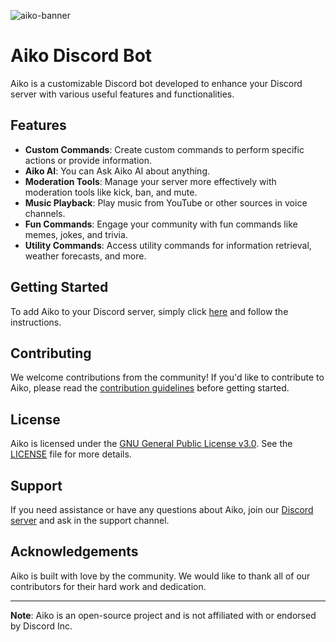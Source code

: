 
![aiko-banner](https://github.com/Aiko-Discord-Bot/.github/assets/115330277/876ad77a-f6f6-43ef-98b0-f771bc0625dd)


# Aiko Discord Bot

Aiko is a customizable Discord bot developed to enhance your Discord server with various useful features and functionalities.

## Features

- **Custom Commands**: Create custom commands to perform specific actions or provide information.
- **Aiko AI**: You can Ask Aiko AI about anything.
- **Moderation Tools**: Manage your server more effectively with moderation tools like kick, ban, and mute.
- **Music Playback**: Play music from YouTube or other sources in voice channels.
- **Fun Commands**: Engage your community with fun commands like memes, jokes, and trivia.
- **Utility Commands**: Access utility commands for information retrieval, weather forecasts, and more.

## Getting Started

To add Aiko to your Discord server, simply click [here](#) and follow the instructions.

## Contributing

We welcome contributions from the community! If you'd like to contribute to Aiko, please read the [contribution guidelines](CONTRIBUTING.md) before getting started.

## License

Aiko is licensed under the [GNU General Public License v3.0](LICENSE). See the [LICENSE](LICENSE) file for more details.

## Support

If you need assistance or have any questions about Aiko, join our [Discord server](https://discord.gg/YgEWR9mKU9) and ask in the support channel.

## Acknowledgements

Aiko is built with love by the community. We would like to thank all of our contributors for their hard work and dedication.

---

**Note**: Aiko is an open-source project and is not affiliated with or endorsed by Discord Inc.
